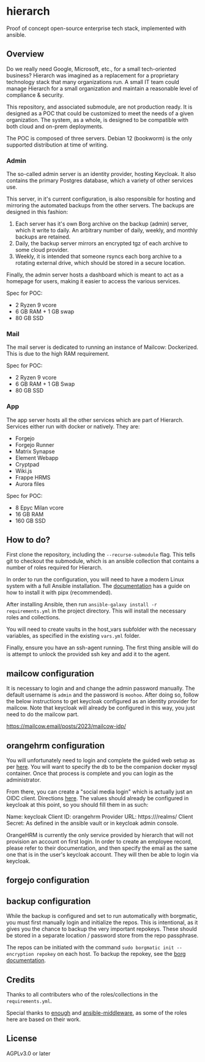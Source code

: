 # hierarch

Proof of concept open-source enterprise tech stack, implemented with ansible.

## Overview

Do we really need Google, Microsoft, etc., for a small tech-oriented business? Hierarch was imagined as a replacement for a proprietary technology stack that many organizations run. A small IT team could manage Hierarch for a small organization and maintain a reasonable level of compliance & security.

This repository, and associated submodule, are not production ready. It is designed as a POC that could be customized to meet the needs of a given organization. The system, as a whole, is designed to be compatible with both cloud and on-prem deployments.

The POC is composed of three servers. Debian 12 (bookworm) is the only supported distribution at time of writing.

### Admin

The so-called admin server is an identity provider, hosting Keycloak. It also contains the primary Postgres database, which a variety of other services use.

This server, in it's current configuration, is also responsible for hosting and mirroring the automated backups from the other servers. The backups are designed in this fashion:

1. Each server has it's own Borg archive on the backup (admin) server, which it write to daily. An arbitrary number of daily, weekly, and monthly backups are retained.
2. Daily, the backup server mirrors an encrypted tgz of each archive to some cloud provider.
3. Weekly, it is intended that someone rsyncs each borg archive to a rotating external drive, which should be stored in a secure location.

Finally, the admin server hosts a dashboard which is meant to act as a homepage for users, making it easier to access the various services.

Spec for POC:

- 2 Ryzen 9 vcore
- 6 GB RAM + 1 GB swap
- 80 GB SSD

### Mail

The mail server is dedicated to running an instance of Mailcow: Dockerized. This is due to the high RAM requirement.

Spec for POC:

- 2 Ryzen 9 vcore
- 6 GB RAM + 1 GB Swap
- 80 GB SSD

### App

The app server hosts all the other services which are part of Hierarch. Services either run with docker or natively. They are:

- Forgejo
- Forgejo Runner
- Matrix Synapse
- Element Webapp
- Cryptpad
- Wiki.js
- Frappe HRMS
- Aurora files

Spec for POC:

- 8 Epyc Milan vcore
- 16 GB RAM
- 160 GB SSD

## How to do?

First clone the repository, including the `--recurse-submodule` flag. This tells git to checkout the submodule, which is an ansible collection that contains a number of roles required for Hierarch.

In order to run the configuration, you will need to have a modern Linux system with a full Ansible installation. The [documentation](https://docs.ansible.com/ansible/latest/installation_guide/intro_installation.html#pipx-install) has a guide on how to install it with pipx (recommended).

After installing Ansible, then run `ansible-galaxy install -r requirements.yml` in the project directory. This will install the necessary roles and collections.

You will need to create vaults in the host_vars subfolder with the necessary variables, as specified in the existing `vars.yml` folder.

Finally, ensure you have an ssh-agent running. The first thing ansible will do is attempt to unlock the provided ssh key and add it to the agent.

## mailcow configuration

It is necessary to login and and change the admin password manually.
The default username is `admin` and the password is `moohoo`.
After doing so, follow the below instructions to get keycloak configured
as an identity provider for mailcow. Note that keycloak will already be
configured in this way, you just need to do the mailcow part.

https://mailcow.email/posts/2023/mailcow-idp/

## orangehrm configuration

You will unfortunately need to login and complete the guided web setup as per [here](https://starterhelp.orangehrm.com/hc/en-us/articles/5295915003666-OrangeHRM-Starter-Installation-Guide). You will want to specify the db to be the companion docker mysql container. Once that process is complete and you can login as the administrator.

From there, you can create a "social media login" which is actually just an OIDC client. Directions [here](https://starterhelp.orangehrm.com/hc/en-us/articles/12392313182236--Set-up-Social-Media-Authentication). The values should already be configured in keycloak at this point, so you should fill them in as such:

Name: keycloak
Client ID: orangehrm
Provider URL: https://<your-kc-domain>/realms/<your-realm>
Client Secret: As defined in the ansible vault or in keycloak admin console.

OrangeHRM is currently the only service provided by hierarch that will not provision an account on first login. In order to create an employee record, please refer to their documentation, and then specify the email as the same one that is in the user's keycloak account. They will then be able to login via keycloak.

## forgejo configuration



## backup configuration

While the backup is configured and set to run automatically with borgmatic, you must first manually login and initialize the repos. This is intentional, as it gives you the chance to backup the very important repokeys. These should be stored in a separate location / password store from the repo passphrase.

The repos can be initiated with the command `sudo borgmatic init --encryption repokey` on each host. To backup the repokey, see the [borg documentation](https://borgbackup.readthedocs.io/en/stable/index.html).

## Credits

Thanks to all contributers who of the roles/collections in the `requirements.yml`.

Special thanks to [enough](https://lab.enough.community/main/infrastructure) and [ansible-middleware](https://github.com/ansible-middleware/keycloak), as some of the roles here are based on their work.

## License

AGPLv3.0 or later